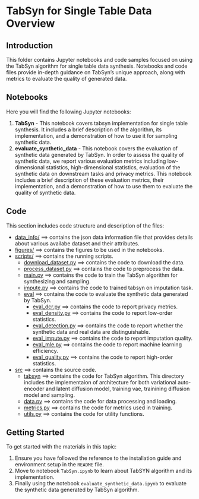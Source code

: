 # TabSyn for Single Table Data Overview

## Introduction
This folder contains Jupyter notebooks and code samples focused on using the TabSyn algorithm for single table data synthesis. Notebooks and code files provide in-depth guidance on TabSyn’s unique approach, along with metrics to evaluate the quality of generated data.


## Notebooks
Here you will find the following Jupyter notebooks:
1. **TabSyn** - This notebook covers tabsyn implementation for single table synthesis. It includes a brief description of the algorithm, its implementation, and a demonstration of how to use it for sampling synthetic data.
2. **evaluate_synthetic_data** - This notebook covers the evaluation of synthetic data generated by TabSyn. In order to assess the quality of synthetic data, we report various evaluation metrics including low-dimensional statistics, high-dimensional statistics, evaluation of the synthetic data on downstream tasks and privacy metrics. This notebook includes a brief description of these evaluation metrics, their implementation, and a demonstration of how to use them to evaluate the quality of synthetic data.

## Code
This section includes code structure and description of the files:

* [data_info/](./data_info) ==> contains the json data information file that provides details about various availabe dataset and their attributes.
* [figures/](./figures) ==> contains the figures to be used in the notebooks.
* [scripts/](./scripts) ==> contains the running scripts.
    * [download_dataset.py](./scripts/download_dataset.py) ==> contains the code to download the data.
    * [process_dataset.py](./scripts/process_dataset.py) ==> contains the code to preprocess the data.
    * [main.py](./scripts/main.py) ==> contains the code to train the TabSyn algorithm for synthesizing and sampling.
    * [impute.py](./scripts/impute.py) ==> contains the code to trained tabsyn on imputation task.
    * [eval](./scripts/eval) ==> contains the code to evaluate the synthetic data generated by TabSyn.
        * [eval_dcr.py](./scripts/eval/eval_dcr.py) ==> contains the code to report privacy metrics.
        * [eval_density.py](./scripts/eval/eval_density.py) ==> contains the code to report low-order statistics.
        * [eval_detection.py](./scripts/eval/eval_detection.py) ==> contains the code to report whether the synthetic data and real data are distinguishable.
        * [eval_impute.py](./scripts/eval/eval_impute.py) ==> contains the code to report imputation quality.
        * [eval_mle.py](./scripts/eval/eval_mle.py) ==> contains the code to report machine learning efficiency.
        * [eval_quality.py](./scripts/eval/eval_quality.py) ==> contains the code to report high-order statistics.
* [src](./src) ==> contains the source code.
    * [tabsyn](./src/tabsyn) ==> contains the code for TabSyn algorithm. This directory includes the implementaion of architecture for both variational auto-encoder and latent diffusion model, training vae, trainining diffusion model and sampling.
    * [data.py](./src/data.py) ==> contains the code for data processing and loading.
    * [metrics.py](./src/metrics.py) ==> contains the code for metrics used in training.
    * [utils.py](./src/utils.py) ==> contains the code for utility functions.


## Getting Started
To get started with the materials in this topic:
1. Ensure you have followed the reference to the installation guide and environment setup in the `README` file.
2. Move to notebook `TabSyn.ipynb` to learn about TabSYN algorithm and its implementation.
3. Finally using the notebook `evaluate_synthetic_data.ipynb` to evaluate the synthetic data generated by TabSyn algorithm.
